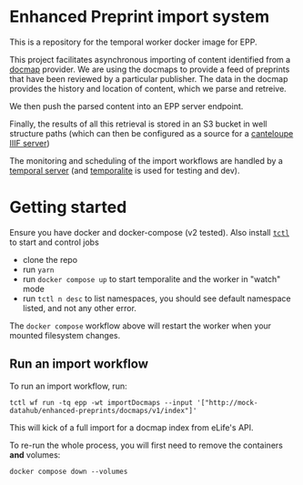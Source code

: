 # Enhanced Preprint import system

This is a repository for the temporal worker docker image for EPP.

This project facilitates asynchronous importing of content identified from a [docmap](https://docmaps.knowledgefutures.org/pub/sgkf1pqa) provider. We are using the docmaps to provide a feed of preprints that have been reviewed by a particular publisher. The data in the docmap provides the history and location of content, which we parse and retreive.

We then push the parsed content into an EPP server endpoint.

Finally, the results of all this retrieval is stored in an S3 bucket in well structure paths (which can then be configured as a source for a [canteloupe IIIF server](https://github.com/elifesciences/enhanced-preprints-image-server))

The monitoring and scheduling of the import workflows are handled by a [temporal server](https://temporal.io/) (and [temporalite](https://github.com/temporalio/temporalite) is used for testing and dev).

# Getting started

Ensure you have docker and docker-compose (v2 tested). Also install [`tctl`](https://github.com/temporalio/tctl) to start and control jobs

- clone the repo
- run `yarn`
- run `docker compose up` to start temporalite and the worker in "watch" mode
- run `tctl n desc` to list namespaces, you should see default namespace listed, and not any other error.

The `docker compose` workflow above will restart the worker when your mounted filesystem changes.

## Run an import workflow

To run an import workflow, run:

```shell
tctl wf run -tq epp -wt importDocmaps --input '["http://mock-datahub/enhanced-preprints/docmaps/v1/index"]'
```

This will kick of a full import for a docmap index from eLife's API.

To re-run the whole process, you will first need to remove the containers **and** volumes:

```shell
docker compose down --volumes
```
